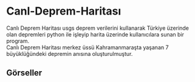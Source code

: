 # Canl-Deprem-Haritası
Canlı Deprem Haritası usgs deprem verilerini kullanarak Türkiye üzerinde olan depremleri python ile işleyip harita üzerinde kullanıcılara sunan bir program.<br>
Canlı Deprem Haritası merkez üssü Kahramanmaraşta yaşanan 7 büyüklüğündeki depremin anısına oluşturulmuştur.
## Görseller
